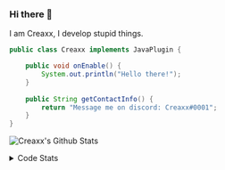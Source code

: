 ### Hi there 👋

I am Creaxx, I develop stupid things. 

```java
public class Creaxx implements JavaPlugin {

    public void onEnable() {
        System.out.println("Hello there!");
    }
    
    public String getContactInfo() {
        return "Message me on discord: Creaxx#0001";
    }
}
```
![Creaxx's Github Stats](https://github-readme-stats-creaxxogs-projects.vercel.app/api?username=CreaxxOG&show_icons=true&theme=dark&count_private=true)

<details>
  <summary>Code Stats</summary>

<!--START_SECTION:waka-->

```txt
Java              3 hrs 20 mins   ████████████████████▒░░░░   81.94 %
XML               18 mins         ██░░░░░░░░░░░░░░░░░░░░░░░   07.38 %
Kotlin            14 mins         █▒░░░░░░░░░░░░░░░░░░░░░░░   05.73 %
YAML              11 mins         █▒░░░░░░░░░░░░░░░░░░░░░░░   04.86 %
SQL               0 secs          ░░░░░░░░░░░░░░░░░░░░░░░░░   00.07 %
```

<!--END_SECTION:waka-->
</details>
